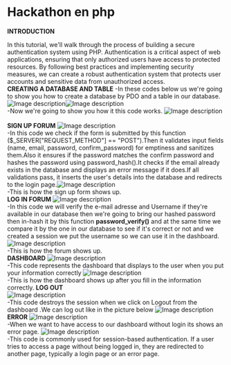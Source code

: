 # Hackathon en php

**INTRODUCTION**

In this tutorial, we'll walk through the process of building a secure authentication system using PHP. Authentication is a critical aspect of web applications, ensuring that only authorized users have access to protected resources. By following best practices and implementing security measures, we can create a robust authentication system that protects user accounts and sensitive data from unauthorized access.
</br>
**CREATING A DATABASE AND TABLE**
-In these codes below us we're going to show you how to create a database by PDO and a table in our database.
![Image description](https://dev-to-uploads.s3.amazonaws.com/uploads/articles/1tafw24zc5op9jj81xcb.png)![Image description](https://dev-to-uploads.s3.amazonaws.com/uploads/articles/sblctb7rnrfynptnyc7u.png) </br>
-Now we're going to show you how it this code works.
![Image description](https://dev-to-uploads.s3.amazonaws.com/uploads/articles/wiv394qtg0qwkhou83uo.PNG) </br>
</br>
**SIGN UP FORUM**
![Image description](https://dev-to-uploads.s3.amazonaws.com/uploads/articles/0werktaxmy8xi59aaaz0.png) </br>
-In this code we check if the form is submitted by this function ($_SERVER["REQUEST_METHOD"] == "POST").Then it validates input fields (name, email, password, confirm_password) for emptiness and sanitizes them.Also it ensures if the password matches the confirm password and hashes the password using password_hash().It checks if the email already exists in the database and displays an error message if it does.If all validations pass, it inserts the user's details into the database and redirects to the login page.![Image description](https://dev-to-uploads.s3.amazonaws.com/uploads/articles/g3bap15xmbp3vco8qwvt.PNG) </br>
-This is how the sign up form shows up. 
</br>
**LOG IN FORUM**
![Image description](https://dev-to-uploads.s3.amazonaws.com/uploads/articles/f8nkgnewrx4sseia0u0s.png) </br>
-In this code we will verify the e-mail adresse and Username if they're available in our database then we're going to bring our hashed password then in-hash it by this function **password_verify()** and at the same time we compare it by the one in our database to see if it's correct or not and we created a session we put the username so we can use it in the dashboard.
![Image description](https://dev-to-uploads.s3.amazonaws.com/uploads/articles/r1x27apvr6x46r4ey8gf.PNG) </br>
-This is how the forum shows up. </br>
**DASHBOARD**
![Image description](https://dev-to-uploads.s3.amazonaws.com/uploads/articles/utfzdbov5wvuzt8xcz3t.png) </br>
-This code represents the dashboard that displays to the user when you put your information correctly
![Image description](https://dev-to-uploads.s3.amazonaws.com/uploads/articles/c14n2buzbujybmlt9iti.png)  </br>
-This is how the dashboard shows up after you fill in the information correctly.
**LOG OUT**
</br>
![Image description](https://dev-to-uploads.s3.amazonaws.com/uploads/articles/36jv5f0cdd3gvy6fnn3y.png) </br>
-This code destroys the session when we click on Logout from the dashboard .We can log out like in the picture below
![Image description](https://dev-to-uploads.s3.amazonaws.com/uploads/articles/2py3iq6y5s0avg0tk7zb.png)
</br>
**ERROR**
![Image description](https://dev-to-uploads.s3.amazonaws.com/uploads/articles/s9tpd1cghtqt1zsqere7.png) </br>
-When we want to have access to our dashboard without login its shows an error page.
![Image description](https://dev-to-uploads.s3.amazonaws.com/uploads/articles/fxnltqd12z48bepbcraq.png) </br>
-This code is commonly used for session-based authentication. If a user tries to access a page without being logged in, they are redirected to another page, typically a login page or an error page.
